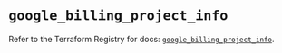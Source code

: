 # `google_billing_project_info`

Refer to the Terraform Registry for docs: [`google_billing_project_info`](https://registry.terraform.io/providers/hashicorp/google-beta/5.11.0/docs/resources/google_billing_project_info).

